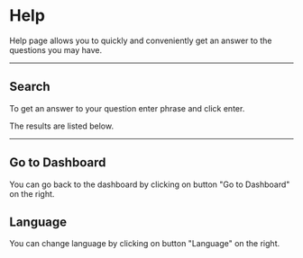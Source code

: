 # Help

Help page allows you to quickly and conveniently get an answer to the questions you may have. 

---

## Search

To get an answer to your question enter phrase and click enter.

The results are listed below.

---

## Go to Dashboard

You can go back to the dashboard by clicking on button "Go to Dashboard" on the right.

## Language

You can change language by clicking on button "Language" on the right.
